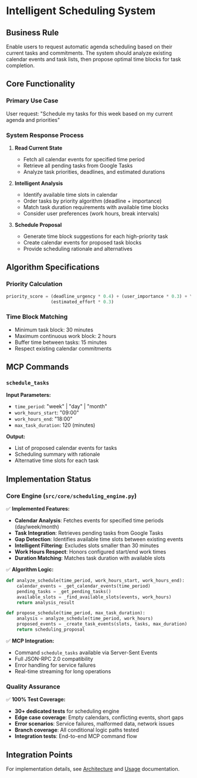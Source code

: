 # Intelligent Scheduling System

## Business Rule

Enable users to request automatic agenda scheduling based on their current tasks
and commitments. The system should analyze existing calendar events and task
lists, then propose optimal time blocks for task completion.

## Core Functionality

### Primary Use Case

User request: "Schedule my tasks for this week based on my current agenda and priorities"

### System Response Process

1. **Read Current State**
   - Fetch all calendar events for specified time period
   - Retrieve all pending tasks from Google Tasks
   - Analyze task priorities, deadlines, and estimated durations

2. **Intelligent Analysis**
   - Identify available time slots in calendar
   - Order tasks by priority algorithm (deadline + importance)
   - Match task duration requirements with available time blocks
   - Consider user preferences (work hours, break intervals)

3. **Schedule Proposal**
   - Generate time block suggestions for each high-priority task
   - Create calendar events for proposed task blocks
   - Provide scheduling rationale and alternatives

## Algorithm Specifications

### Priority Calculation

```python
priority_score = (deadline_urgency * 0.4) + (user_importance * 0.3) + \
                 (estimated_effort * 0.3)
```

### Time Block Matching

- Minimum task block: 30 minutes
- Maximum continuous work block: 2 hours
- Buffer time between tasks: 15 minutes
- Respect existing calendar commitments

## MCP Commands

### `schedule_tasks`

**Input Parameters:**

- `time_period`: "week" | "day" | "month"
- `work_hours_start`: "09:00"
- `work_hours_end`: "18:00"
- `max_task_duration`: 120 (minutes)

**Output:**

- List of proposed calendar events for tasks
- Scheduling summary with rationale
- Alternative time slots for each task

## Implementation Status

### Core Engine (`src/core/scheduling_engine.py`)

✅ **Implemented Features:**

- **Calendar Analysis**: Fetches events for specified time periods (day/week/month)
- **Task Integration**: Retrieves pending tasks from Google Tasks
- **Gap Detection**: Identifies available time slots between existing events
- **Intelligent Filtering**: Excludes slots smaller than 30 minutes
- **Work Hours Respect**: Honors configured start/end work times
- **Duration Matching**: Matches task duration with available slots

✅ **Algorithm Logic:**

```python
def analyze_schedule(time_period, work_hours_start, work_hours_end):
    calendar_events = _get_calendar_events(time_period)
    pending_tasks = _get_pending_tasks()
    available_slots = _find_available_slots(events, work_hours)
    return analysis_result

def propose_schedule(time_period, max_task_duration):
    analysis = analyze_schedule(time_period, work_hours)
    proposed_events = _create_task_events(slots, tasks, max_duration)
    return scheduling_proposal
```

✅ **MCP Integration:**

- Command `schedule_tasks` available via Server-Sent Events
- Full JSON-RPC 2.0 compatibility
- Error handling for service failures
- Real-time streaming for long operations

### Quality Assurance

✅ **100% Test Coverage:**

- **30+ dedicated tests** for scheduling engine
- **Edge case coverage**: Empty calendars, conflicting events, short gaps
- **Error scenarios**: Service failures, malformed data, network issues
- **Branch coverage**: All conditional logic paths tested
- **Integration tests**: End-to-end MCP command flow

## Integration Points

For implementation details, see [Architecture](architecture.md) and
[Usage](usage.md) documentation.
